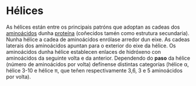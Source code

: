 # Hélices
As hélices están entre os principais patróns que adoptan as cadeas dos [aminoácidos](lexicon-aminoacid) dunha [proteína](lexicon-protein) (coñecidos tamén como estrutura secundaria).  
Nunha hélice a cadea de aminoácidos enrólase arredor dun eixe. As cadeas laterais dos aminoácidos apuntan para o exterior do eixe da hélice. Os aminoácidos dunha hélice establecen enlaces de hidróxeno con aminoácidos da seguinte volta e da anterior.
Dependendo do **paso** da hélice (número de aminoácidos por volta) defínense distintas categorías (hélice α, hélice 3-10 e hélice π, que teñen respectivamente 3,6, 3 e 5 aminoácidos por volta).
